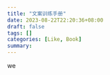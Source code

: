 ```yaml
---
title: "文案训练手册"
date: 2023-08-22T22:20:36+08:00
draft: false
tags: []
categories: [Like, Book]
summary: 
---
```

we
